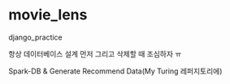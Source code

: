 # movie_lens
django_practice

항상 데이터베이스 설계 먼저
그리고 삭제할 때 조심하자 ㅠ

Spark-DB & Generate Recommend Data(My Turing 레퍼지토리에)
